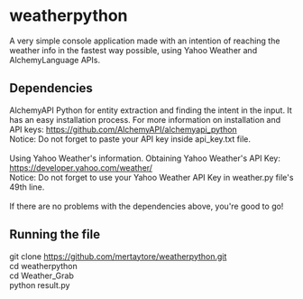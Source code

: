 # weatherpython
A very simple console application made with an intention of reaching the weather info in the fastest way possible, using Yahoo Weather and AlchemyLanguage APIs.
<br>
## Dependencies
AlchemyAPI Python for entity extraction and finding the intent in the input. It has an easy installation process. For more information on installation and API keys: https://github.com/AlchemyAPI/alchemyapi_python <br>
Notice: Do not forget to paste your API key inside api_key.txt file. <br><br>
Using Yahoo Weather's information. Obtaining Yahoo Weather's API Key: https://developer.yahoo.com/weather/ <br>
Notice: Do not forget to use your Yahoo Weather API Key in weather.py file's 49th line.<br><br>
If there are no problems with the dependencies above, you're good to go!
## Running the file
git clone https://github.com/mertaytore/weatherpython.git<br>
cd weatherpython<br>
cd Weather_Grab<br>
python result.py
